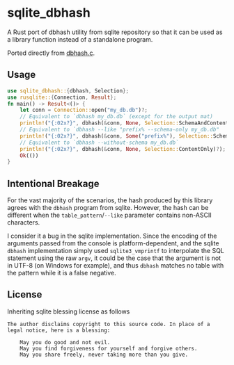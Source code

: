 # sqlite_dbhash

A Rust port of dbhash utility from sqlite repository so that it can be used as a library function instead of a standalone program.

Ported directly from [dbhash.c](https://github.com/sqlite/sqlite/blob/master/tool/dbhash.c).

## Usage
```rust
use sqlite_dbhash::{dbhash, Selection};
use rusqlite::{Connection, Result};
fn main() -> Result<()> {
    let conn = Connection::open("my_db.db")?;
    // Equivalent to `dbhash my_db.db` (except for the output mat)
    println!("{:02x?}", dbhash(&conn, None, Selection::SchemaAndContent)?);
    // Equivalent to `dbhash --like "prefix% --schema-only my_db.db"
    println!("{:02x?}", dbhash(&conn, Some("prefix%"), Selection::SchemaOnly)?);
    // Equivalent to `dbhash --without-schema my_db.db`
    println!("{:02x?}", dbhash(&conn, None, Selection::ContentOnly)?);
    Ok(())
}
```

## Intentional Breakage
For the vast majority of the scenarios, the hash produced by this library agrees with the `dbhash` program from sqlite. However, the hash can be different when the `table_pattern`/`--like` parameter contains non-ASCII characters.

I consider it a bug in the sqlite implementation. Since the encoding of the arguments passed from the console is platform-dependent, and the sqlite `dbhash` implementation simply used `sqlite3_vmprintf` to interpolate the SQL statement using the raw `argv`, it could be the case that the argument is not in UTF-8 (on Windows for example), and thus `dbhash` matches no table with the pattern while it is a false negative.

## License
Inheriting sqlite blessing license as follows
```
The author disclaims copyright to this source code. In place of a legal notice, here is a blessing:

    May you do good and not evil.
    May you find forgiveness for yourself and forgive others.
    May you share freely, never taking more than you give.
```